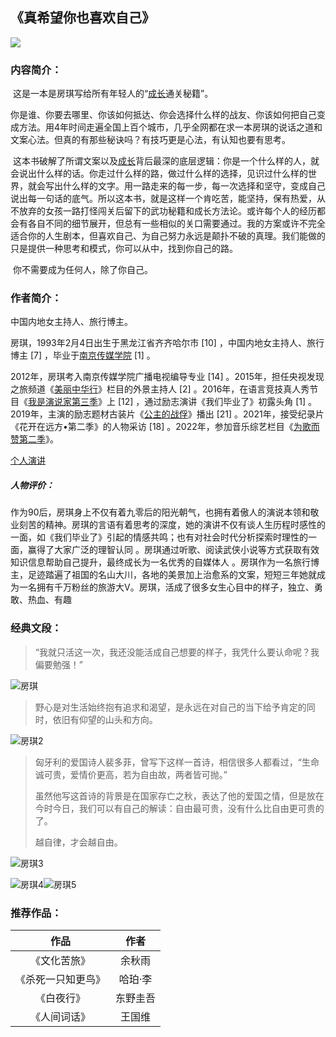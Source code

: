 ## 																				《真希望你也喜欢自己》

![](E:\封面.jpg)

### 内容简介：

​		这是一本是房琪写给所有年轻人的“[成长](https://www.huibooks.com/tag/成长)通关秘籍”。

你是谁、你要去哪里、你该如何抵达、你会选择什么样的战友、你该如何把自己变成方法。用4年时间走遍全国上百个城市，几乎全网都在求一本房琪的说话之道和文案心法。但真的有那些秘诀吗？有技巧更是心法，有认知也要有思考。

​		这本书破解了所谓文案以及[成长](https://www.huibooks.com/tag/成长)背后最深的底层逻辑：你是一个什么样的人，就会说出什么样的话。你走过什么样的路，做过什么样的选择，见识过什么样的世界，就会写出什么样的文字。用一路走来的每一步，每一次选择和坚守，变成自己说出每一句话的底气。所以这本书，就是这样一个肯吃苦，能坚持，保有热爱，从不放弃的女孩一路打怪闯关后留下的武功秘籍和成长方法论。或许每个人的经历都会有各自不同的细节展开，但总有一些相似的关口需要通过。我的方案或许不完全适合你的人生剧本，但喜欢自己、为自己努力永远是颠扑不破的真理。我们能做的只是提供一种思考和模式，你可以从中，找到你自己的路。

​		你不需要成为任何人，除了你自己。

### 作者简介：

中国内地女主持人、旅行博主。

房琪，1993年2月4日出生于黑龙江省齐齐哈尔市 [10] ，中国内地女主持人、旅行博主 [7] ，毕业于[南京传媒学院](https://baike.baidu.com/item/南京传媒学院/24631334?fromModule=lemma_inlink) [1] 。

2012年，房琪考入南京传媒学院广播电视编导专业 [14] 。2015年，担任央视发现之旅频道《[美丽中华行](https://baike.baidu.com/item/美丽中华行/13464402?fromModule=lemma_inlink)》栏目的外景主持人 [2] 。2016年，在语言竞技真人秀节目《[我是演说家第三季](https://baike.baidu.com/item/我是演说家第三季/19822767?fromModule=lemma_inlink)》上 [12] ，通过励志演讲《我们毕业了》初露头角 [1] 。2019年，主演的励志题材古装片《[公主的战俘](https://baike.baidu.com/item/公主的战俘/22454206?fromModule=lemma_inlink)》播出 [21] 。2021年，接受纪录片《花开在远方•第二季》的人物采访 [18] 。2022年，参加音乐综艺栏目《[为歌而赞第二季](https://baike.baidu.com/item/为歌而赞第二季/58646314?fromModule=lemma_inlink)》。

[个人演讲](https://www.bilibili.com/video/BV1CE411F7Wi/?spm_id_from=trigger_reload&vd_source=b44af576efaa8a7615ace163b0ad2dd5)

##### 人物评价：

​		作为90后，房琪身上不仅有着九零后的阳光朝气，也拥有着傲人的演说本领和敬业刻苦的精神。房琪的言语有着思考的深度，她的演讲不仅有谈人生历程时感性的一面，如《我们毕业了》引起的情感共鸣；也有对社会时代分析探索时理性的一面，赢得了大家广泛的理智认同 。房琪通过听歌、阅读武侠小说等方式获取有效知识信息帮助自己提升，最终成长为一名优秀的自媒体人  。房琪作为一名旅行博主，足迹踏遍了祖国的名山大川，各地的美景加上治愈系的文案，短短三年她就成为一名拥有千万粉丝的旅游大V。房琪，活成了很多女生心目中的样子，独立、勇敢、热血、有趣

### 经典文段：

> ​		“我就只活这一次，我还没能活成自己想要的样子，我凭什么要认命呢？我偏要勉强！”

![房琪](E:\房琪.webp)



> ​		野心是对生活始终抱有追求和渴望，是永远在对自己的当下给予肯定的同时，依旧有仰望的山头和方向。

![房琪2](E:\房琪2.webp)



> 匈牙利的爱国诗人裴多菲，曾写下这样一首诗，相信很多人都看过，“生命诚可贵，爱情价更高，若为自由故，两者皆可抛。”
>
> 虽然他写这首诗的背景是在国家存亡之秋，表达了他的爱国之情，但是放在今时今日，我们可以有自己的解读：自由最可贵，没有什么比自由更可贵的了。
>
> 越自律，才会越自由。



![房琪3](E:\房琪3.webp)



![房琪4](E:\房琪4.jpg)![房琪5](E:\房琪5.jpg)

### 推荐作品：

|        作品        |   作者   |
| :----------------: | :------: |
|    《文化苦旅》    |  余秋雨  |
| 《杀死一只知更鸟》 | 哈珀·李  |
|     《白夜行》     | 东野圭吾 |
|    《人间词话》    |  王国维  |

